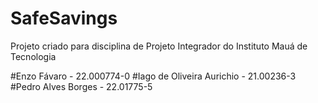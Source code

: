 # SafeSavings

Projeto criado para disciplina de Projeto Integrador do Instituto Mauá de Tecnologia

#Enzo Fávaro - 22.000774-0
#Iago de Oliveira Aurichio - 21.00236-3
#Pedro Alves Borges - 22.01775-5
